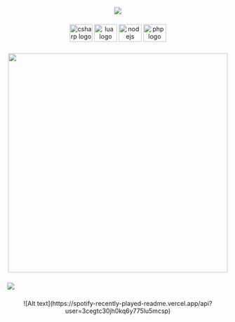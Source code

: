 <div align="center">
  <img src="https://profile-counter.glitch.me/g/count.svg?"  />
</div>

###

<div align="center">
  <img src="https://cdn.jsdelivr.net/gh/devicons/devicon/icons/csharp/csharp-original.svg" height="40" width="52" alt="csharp logo"  />
  <img src="https://cdn.jsdelivr.net/gh/devicons/devicon/icons/lua/lua-original.svg" height="40" width="52" alt="lua logo"  />
  <img src="https://cdn.jsdelivr.net/gh/devicons/devicon/icons/nodejs/nodejs-original.svg" height="40" width="52" alt="nodejs logo"  />
  <img src="https://cdn.jsdelivr.net/gh/devicons/devicon/icons/php/php-original.svg" height="40" width="52" alt="php logo"  />
</div>

###

<div align="center">
  <img height="500" src="https://cdn.discordapp.com/attachments/918258099020767282/1015938818676903986/DANEMARKS.gif"  />
</div>

###

<img src="https://profile-readme-generator.com/assets/snake.svg"/>

###


<div align="center">
 ![Alt text](https://spotify-recently-played-readme.vercel.app/api?user=3cegtc30jh0kq6y775lu5mcsp)
</div>

###
